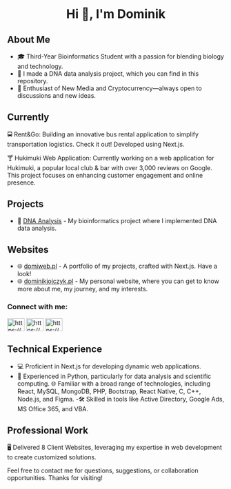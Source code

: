 <h1 align="center">Hi 👋, I'm Dominik</h1>

## About Me
- 🎓 Third-Year Bioinformatics Student with a passion for blending biology and technology.
- 🧬 I made a DNA data analysis project, which you can find in this repository.
- 🚀 Enthusiast of New Media and Cryptocurrency—always open to discussions and new ideas.

## Currently
🚍 Rent&Go: Building an innovative bus rental application to simplify transportation logistics. Check it out! Developed using Next.js.

🍸 Hukimuki Web Application: Currently working on a web application for Hukimuki, a popular local club & bar with over 3,000 reviews on Google. This project focuses on enhancing customer engagement and online presence.

## Projects
- 🧪 [DNA Analysis](https://github.com/Gho2st/Bioinformatic-Analyse-Dna) - My bioinformatics project where I implemented DNA data analysis.
## Websites
- 🌐 [domiweb.pl](https://domiweb.pl) - A portfolio of my projects, crafted with Next.js. Have a look!
- 🌐 [dominikjojczyk.pl](https://dominikjojczyk.pl) - My personal website, where you can get to know more about me, my journey, and my interests.


 
<h3 align="left">Connect with me:</h3>
<p align="left">
<a href="https://www.linkedin.com/in/dominikjojczyk/" target="blank"><img align="center" src="https://raw.githubusercontent.com/rahuldkjain/github-profile-readme-generator/master/src/images/icons/Social/linked-in-alt.svg" alt="https://www.linkedin.com/in/dominikjojczyk/" height="30" width="40" /></a>
<a href="https://www.facebook.com/profile.php?id=100001548255715" target="blank"><img align="center" src="https://raw.githubusercontent.com/rahuldkjain/github-profile-readme-generator/master/src/images/icons/Social/facebook.svg" alt="https://www.facebook.com/profile.php?id=100001548255715" height="30" width="40" /></a>
<a href="https://www.instagram.com/dominik_jojczyk_/" target="blank"><img align="center" src="https://raw.githubusercontent.com/rahuldkjain/github-profile-readme-generator/master/src/images/icons/Social/instagram.svg" alt="https://www.instagram.com/dominik_jojczyk_/" height="30" width="40" /></a>
</p>

## Technical Experience
- 💻 Proficient in Next.js for developing dynamic web applications.
- 🐍 Experienced in Python, particularly for data analysis and scientific computing.
🌐 Familiar with a broad range of technologies, including React, MySQL, MongoDB, PHP, Bootstrap, React Native, C, C++, Node.js, and Figma.
-🛠️ Skilled in tools like Active Directory, Google Ads, MS Office 365, and VBA.

## Professional Work
🖥️ Delivered 8 Client Websites, leveraging my expertise in web development to create customized solutions.

Feel free to contact me for questions, suggestions, or collaboration opportunities. Thanks for visiting!

